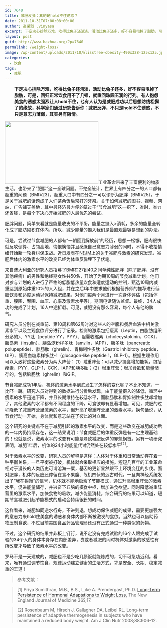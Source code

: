 ```yaml
---
id: 7640
title: 减肥反弹：真的是hold不住诱惑？
date: 2011-10-31T07:00:08+00:00
author: 高采烈 .Vinyasa
excerpt: 下定决心排除万难，吃得比兔子还清淡，活动比兔子还多，好不容易甩掉了脂肪，可是，回归正常饮食用不了几顿，就重回珠圆玉润的行列。有人抱怨美食的诱惑太强烈让人hold不住，也有人认为是减肥成功以后思想防线松懈了的缘故，科学家们通过研究告诉你：减肥反弹，不只是hold不住诱惑，不只是意志力薄弱，其实另有隐情。
layout: post
guid: http://www.bazhua.org/?p=7640
permalink: /weight-loss/
image: /wp-content/uploads/2011/10/blisstree-obesity-490x328-125x125.jpg
categories:
  - 饮食
tags:
  - 减肥
---
```

<p style="padding-left: 30px;">
  <strong>下定决心排除万难，吃得比兔子还清淡，活动比兔子还多，好不容易甩掉了脂肪，可是，回归正常饮食用不了几顿，就重回珠圆玉润的行</strong><strong>列。有人抱怨美食的诱惑太强烈让人hold不住，也有人认为是减肥成功以后思想防线松懈了的缘故，<a href="http://www.nejm.org/doi/full/10.1056/NEJMoa1105816" target="_blank">科学家们通过研究告诉你</a>：减肥反弹，不只是hold不住诱惑，不只是意志力薄弱，其实另有隐情。</strong>
</p>

[<img class="alignleft size-medium wp-image-7642" title="blisstree-obesity-490x328" src="/wp-content/uploads/2011/10/blisstree-obesity-490x328-300x200.jpg" alt="" width="300" height="200" srcset="/wp-content/uploads/2011/10/blisstree-obesity-490x328-300x200.jpg 300w, /wp-content/uploads/2011/10/blisstree-obesity-490x328-150x100.jpg 150w, /wp-content/uploads/2011/10/blisstree-obesity-490x328-360x240.jpg 360w, /wp-content/uploads/2011/10/blisstree-obesity-490x328.jpg 490w" sizes="(max-width: 300px) 100vw, 300px" />](/wp-content/uploads/2011/10/blisstree-obesity-490x328.jpg)工业革命带来了丰富便利的物质生活，也带来了“肥胖”这一全球问题。不完全统计，世界上有四分之一的人口都有超重的问题（BMI≥23），超重人口中有四分之一可以诊断为肥胖（BMI≥25）。于是关于减肥的话题成了人们茶余饭后常打的牙祭。关于如何减肥的图书、视频、网站、广告铺天盖地，其中最经济最方便的莫过于“节食减肥”这一招了，省时、省力还省钱，是每个下决心开始减肥的人最优先的尝试。

肥胖问题，简单来看就是能量收支的不平衡，能量之摄入>消耗，多余的能量全转化成了脂肪囤积在体内，所以，减少能量的摄入我们是最直观最容易想到的办法。
  
可是，尝试过节食减肥的人都有“一朝回到解放前”的经历，思想一松懈，肥肉很快就反攻倒算、占领高地，悔恨懊恼并且感慨自己意志力薄弱的同时，不得不收拾情绪开始新一轮身材保卫战。<a href="http://www.nejm.org/doi/full/10.1056/NEJMoa1105816" target="_blank">近日发表在NEJM上的关于减肥与激素的研究</a>发现，减肥后体内的激素水平的改变已经为体重反弹埋下了伏笔。

来自澳大利亚的研究人员招募了BMI在27到40之间单纯性肥胖（除了肥胖，没有其他疾病）的男性和绝经期女性共50名，开始了为期10周的节食减重计划。他们对参与计划的人进行了严格的低脂低热量饮食和适度运动的控制，甄选10周内减重达到原始体重10%的人入组，并在之后1年中要求他们根据营养师的推荐进行低脂饮食和适度运动以保持减肥成果，对他们每两个月进行一次身体评估（包括体重、腰围、臀围、血压、心率及激素水平等），期间电话随访监督。最终，34人成功的完成了计划，16人中途折戟。可见，减肥没有那么容易，每个人有他的脾气。

研究人员分别在减重前、第10周和第62周时对这些人的空腹和餐后血液中相关激素水平以及主观食欲评分进行了记录。检测的激素包括瘦素（Leptin，由脂肪组织分泌的）、YY肽（peptide YY，PYY）、胆囊收缩素（cholecystokinin，CCK）、胰岛素（insulin）、胰岛淀粉样多肽（amylin，IAPP）、胰多肽（pancreatic polupeptide）、脑肠肽（ghrelin）、胃抑制性多肽（Gastric inhibitoty peptide，GIP）、胰高血糖素样多肽-1（glucagon-like peptide 1，GLP-1）。根据生理作用可以大致将这些激素分为两大阵营：（1）减重阵营：可以减少摄食增加能耗，包括瘦素，PYY，GLP-1，CCK，IAPP和胰多肽；（2）增重阵营：增加食欲和能量储存的，包括脑肠肽（ghrelin）和GIP。

节食减肥成功1年后，机体的激素水平到底发生了怎样的变化呢？不比不知道，一比吓一跳。研究人员对得到的数据进行分析后发现，由于能量摄入的降低，循环中瘦素的水平迅速下降，并且长期维持在较低水平，而脑肠肽和胃抑制性多肽却增加了，其他激素的水平都有不同程度的下降，可食欲却有显著增加。可见，减肥的过程降低了减重阵营里激素的水平，但升高了增重阵营里的激素水平。换句话说，从节食行动一开始，身体就和意志站在了彼此的对立面。

这个研究的关键点不在于减肥引起的激素水平的改变，而是这些改变在减肥成功后的一年内仍持续存在，这一结果说明：节食减肥后的体重反弹是有一定生理基础的！也就是说，激素水平的改变有可能是导致减肥反弹的罪魁祸首。另有一项研究表明，减肥1年后，机体的24小时能量代谢仍然处在较低水平<sup>[2]</sup>。

对于激素水平的改变，研究人员的解释是这样：人体对于体重和日常活动存在着一种平衡关系，一旦平衡被打破，机体就会采取相应的措施。短短几百年的工业革命相对于漫长的人类历史可谓沧海一粟，基因的更新显然跟不上环境变迁的步伐。面对肥胖，机体的反应还停留在食不果腹、危机四伏的远古时代。一旦向神经系统发出了“我在挨饿”的信号，机体就本能地启动了节能模式，通过升高增重阵营的激素水平，促进能量储存，并兴奋下丘脑的摄食中枢，增加进食欲望。同时降低减重阵营里的激素水平，加快食物的吸收，减少能量消耗。综合研究的结果可以知道，短期节食减肥引起节能模式的启动会持续很长的时间。

这样看来，减肥如同逆水行舟，不进则退。想成功保住减肥的成果，需要更加强大的意志力来hold住美食的诱惑和身体内部不断被激发的食欲。当然也可以借助药物压制食欲，不过目前美国食品药品管理局还没有正式通过一种类似的药物。

不过，这个研究的结果并非板上钉钉，说不定没有完成试验的16个人跟完成了试验的34个人的身体本身存在内部差异，亦或者减肥的同时机体对激素的敏感性有所改变才导致了激素水平的改变。

罗马不是一天建成的，减肥也不是少吃几顿饭就能炼成的，切不可急功近利。看来，唯有通过调节饮食、规律运动建立健康的生活方式，才是安全、长期、稳定减重的王道！

> 参考文献：
  
> [1] Priya Sumithran, M.B., B.S., Luke A. Prendergast, Ph.D. <a href="http://www.nejm.org/doi/full/10.1056/NEJMoa1105816" target="_blank">Long-Term Persistence of Hormonal Adaptations to Weight Loss</a>, The New England Journal of Medicine 365;17.
  
> [2] Rosenbaum M, Hirsch J, Gallagher DA, Leibel RL. Long-term persistence of adaptive thermogenesis in subjects who have maintained a reduced body weight. Am J Clin Nutr 2008;88:906-12.
